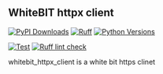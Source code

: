 ## WhiteBIT httpx client

[![PyPI Downloads](https://img.shields.io/pypi/dm/whitebit_httpx_client.svg)](https://pypistats.org/packages/whitebit_httpx_client)
[![Ruff](https://img.shields.io/badge/code%20style-ruff-ff69b4.svg)](https://github.com/charliermarsh/ruff)
[![Python Versions](https://img.shields.io/pypi/pyversions/whitebit_httpx_client.svg)](https://pypi.org/project/whitebit_httpx_client/)

[![Test](https://github.com/Grommash9/whitebit_httpx_client/actions/workflows/test.yml/badge.svg)](https://github.com/Grommash9/whitebit_httpx_client/actions/workflows/test.yml)
[![Ruff lint check](https://github.com/Grommash9/whitebit_httpx_client/actions/workflows/lint-check.yml/badge.svg)](https://github.com/Grommash9/whitebit_httpx_client/actions/workflows/lint-check.yml)

whitebit_httpx_client is a white bit https clinet